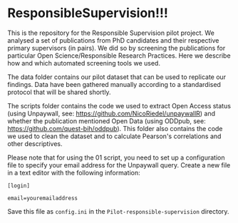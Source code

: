 # ResponsibleSupervision!!!

This is the repository for the Responsible Supervision pilot project. We analysed a set of publications from PhD candidates and their respective primary supervisors (in pairs). We did so by screening the publications for particular Open Science/Responsible Research Practices. Here we describe how and which automated screening tools we used.

The data folder contains our pilot dataset that can be used to replicate our findings. Data have been gathered manually according to a standardised protocol that will be shared shortly. 

The scripts folder contains the code we used to extract Open Access status (using Unpaywall, see: https://github.com/NicoRiedel/unpaywallR) and whether the publication mentioned Open Data (using ODDpub, see: https://github.com/quest-bih/oddpub). This folder also contains the code we used to clean the dataset and to calculate Pearson's correlations and other descriptives.

Please note that for using the 01 script, you need to set up a configuration file to specify your email address for the Unpaywall query. Create a new file in a text editor with the following information:  

`[login]`  

`email=youremailaddress`

Save this file as `config.ini` in the `Pilot-responsible-supervision` directory.
